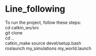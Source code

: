 # Line_following
To run the project, follow these steps:</br>
cd catkin_ws/src </br>
git clone </br>
cd .. </br>
catkin_make
source devel/setup.bash</br>
roslaunch my_simulations my_world.launch</br>
